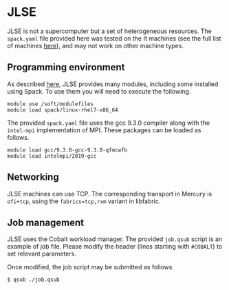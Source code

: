 JLSE
====

JLSE is not a supercomputer but a set of heterogeneous resources.
The `spack.yaml` file provided here was tested on the It machines
(see the full list of machines [here](https://www.jlse.anl.gov/hardware-under-development/)),
and may not work on other machine types.

Programming environment
-----------------------

As described [here](https://wiki.jlse.anl.gov/display/JLSEdocs/JLSE+Software),
JLSE provides many modules, including some installed using Spack. To use
them you will need to execute the following.

```
module use /soft/modulefiles
module load spack/linux-rhel7-x86_64
```

The provided `spack.yaml` file uses the gcc 9.3.0 compiler along with
the `intel-mpi` implementation of MPI. These packages can be loaded as follows.

```
module load gcc/9.3.0-gcc-9.3.0-qfmcwfb
module load intelmpi/2019-gcc
```

Networking
----------

JLSE machines can use TCP. The corresponding transport in Mercury
is `ofi+tcp`, using the `fabrics=tcp,rxm` variant in libfabric.


Job management
--------------

JLSE uses the Cobalt workload manager.
The provided `job.qsub` script is an example
of job file. Please modify the header (lines starting with `#COBALT`)
to set relevant parameters.

Once modified, the job script may be submitted as follows.

```
$ qsub ./job.qsub
```
